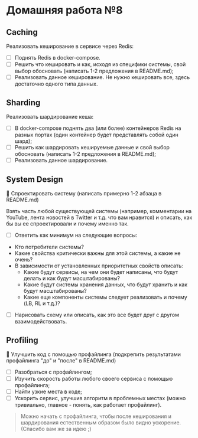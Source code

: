 # Домашняя работа №8

## Caching
Реализовать кеширование в сервисе через Redis:
- [ ] Поднять Redis в docker-compose.
- [ ] Решить что кешировать и как, исходя из специфики системы, свой выбор обосновать (написать 1-2 предложения в README.md);
- [ ] Реализовать данное кеширование. Не нужно кешировать все, здесь достаточно одного типа данных.

## Sharding
Реализовать шардирование кеша:
- [ ] В docker-compose поднять два (или более) контейнеров Redis на разных портах (один контейнер будет представлять собой один шард);
- [ ] Решить как шардировать кешируемые данные и свой выбор обосновать (написать 1-2 предложения в README.md);
- [ ] Реализовать данное шардирование.

## System Design
💎 Спроектировать систему (написать примерно 1-2 абзаца в README.md)

Взять часть любой существующей системы (например, комментарии на YouTube, лента новостей в Twitter и т.д. что вам нравится) и описать, как бы вы ее спроектировали и почему именно так.
- [ ] Ответить как минимум на следующие вопросы:
- Кто потребители системы?
- Какие свойства критически важны для этой системы, а какие не очень?
- В зависимости от установленных приоритетных свойств описать:
    - Какие будут сервисы, на чем они будет написаны, что будут делать и как будут масштабированы?
    - Какие будут системы хранения данных, что будут хранить и как будут масштабированы?
    - Какие еще компоненты системы следует реализовать и почему (LB, RL и т.д.)?
- [ ] Нарисовать схему или описать, как это все будет друг с другом взаимодействовать.

## Profiling
💎 Улучшить код с помощью профайлинга (подкрепить результатами профайлинга "до" и "после" в README.md)
- [ ] Разобраться с профайлингом;
- [ ] Изучить скорость работы любого своего сервиса с помощью профайлинга;
- [ ] Найти узкие места в коде;
- [ ] Ускорить сервис, улучшив алгоритм в проблемных местах (можно тривиально, главное - понять, как работает профайлинг).

> Можно начать с профайлинга, чтобы после кеширования и шардирования естественным образом было видно ускорение. (Спасибо вам же за идею ;)